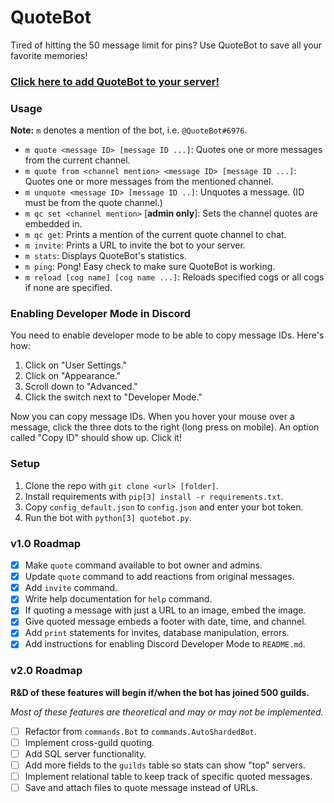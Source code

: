 # QuoteBot

Tired of hitting the 50 message limit for pins? Use QuoteBot to save all your favorite memories!

### [Click here to add QuoteBot to your server!](https://discordapp.com/oauth2/authorize?client_id=403644354591326218&scope=bot&permissions=117760)

### Usage

**Note:** `m` denotes a mention of the bot, i.e. `@QuoteBot#6976`.

- `m quote <message ID> [message ID ...]`: Quotes one or more messages from the current channel.
- `m quote from <channel mention> <message ID> [message ID ...]`: Quotes one or more messages from the mentioned channel.
- `m unquote <message ID> [message ID ..]`: Unquotes a message. (ID must be from the quote channel.)
- `m qc set <channel mention>` [**admin only**]: Sets the channel quotes are embedded in.
- `m qc get`: Prints a mention of the current quote channel to chat.
- `m invite`: Prints a URL to invite the bot to your server.
- `m stats`: Displays QuoteBot's statistics.
- `m ping`: Pong! Easy check to make sure QuoteBot is working.
- `m reload [cog name] [cog name ...]`: Reloads specified cogs or all cogs if none are specified.

### Enabling Developer Mode in Discord

You need to enable developer mode to be able to copy message IDs. Here's how:

1. Click on "User Settings."
2. Click on "Appearance."
3. Scroll down to "Advanced."
4. Click the switch next to "Developer Mode."

Now you can copy message IDs. When you hover your mouse over a message, click the three dots to the right (long press on mobile). An option called "Copy ID" should show up. Click it!

### Setup

1. Clone the repo with `git clone <url> [folder]`.
2. Install requirements with `pip[3] install -r requirements.txt`.
3. Copy `config_default.json` to `config.json` and enter your bot token.
4. Run the bot with `python[3] quotebot.py`.

### v1.0 Roadmap

- [x] Make `quote` command available to bot owner and admins.
- [x] Update `quote` command to add reactions from original messages.
- [x] Add `invite` command.
- [x] Write help documentation for `help` command.
- [x] If quoting a message with just a URL to an image, embed the image.
- [x] Give quoted message embeds a footer with date, time, and channel.
- [x] Add `print` statements for invites, database manipulation, errors.
- [x] Add instructions for enabling Discord Developer Mode to `README.md`.

### v2.0 Roadmap

**R&D of these features will begin if/when the bot has joined 500 guilds.**

_Most of these features are theoretical and may or may not be implemented._

- [ ] Refactor from `commands.Bot` to `commands.AutoShardedBot`.
- [ ] Implement cross-guild quoting.
- [ ] Add SQL server functionality.
- [ ] Add more fields to the `guilds` table so stats can show "top" servers.
- [ ] Implement relational table to keep track of specific quoted messages.
- [ ] Save and attach files to quote message instead of URLs.

